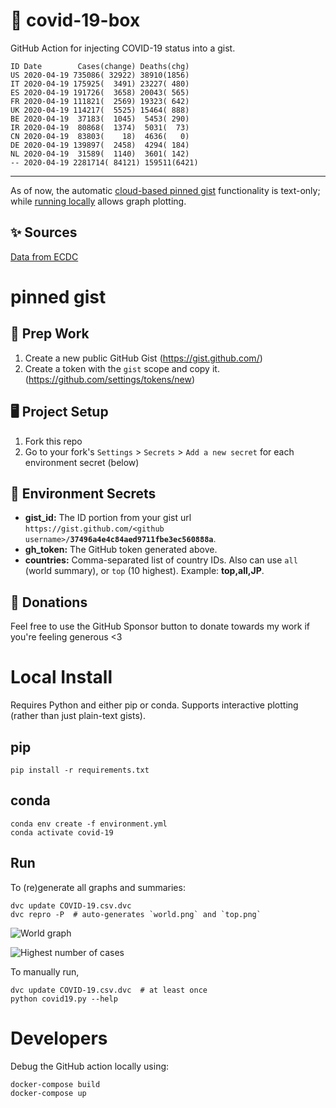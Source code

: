# 🏥 covid-19-box

GitHub Action for injecting COVID-19 status into a gist.

```
ID Date        Cases(change) Deaths(chg)
US 2020-04-19 735086( 32922) 38910(1856)
IT 2020-04-19 175925(  3491) 23227( 480)
ES 2020-04-19 191726(  3658) 20043( 565)
FR 2020-04-19 111821(  2569) 19323( 642)
UK 2020-04-19 114217(  5525) 15464( 888)
BE 2020-04-19  37183(  1045)  5453( 290)
IR 2020-04-19  80868(  1374)  5031(  73)
CN 2020-04-19  83803(    18)  4636(   0)
DE 2020-04-19 139897(  2458)  4294( 184)
NL 2020-04-19  31589(  1140)  3601( 142)
-- 2020-04-19 2281714( 84121) 159511(6421)
```

---

As of now, the automatic [cloud-based pinned gist](#pinned-gist) functionality is text-only;
while [running locally](#local-install) allows graph plotting.

## ✨ Sources

[Data from ECDC](https://www.ecdc.europa.eu/en/publications-data/download-todays-data-geographic-distribution-covid-19-cases-worldwide)

# pinned gist

## 🎒 Prep Work
1. Create a new public GitHub Gist (https://gist.github.com/)
1. Create a token with the `gist` scope and copy it. (https://github.com/settings/tokens/new)

## 🖥 Project Setup
1. Fork this repo
1. Go to your fork's `Settings` > `Secrets` > `Add a new secret` for each environment secret (below)

## 🤫 Environment Secrets
- **gist_id:** The ID portion from your gist url `https://gist.github.com/<github username>/`**`37496a4e4c84aed9711fbe3ec560888a`**.
- **gh_token:** The GitHub token generated above.
- **countries:** Comma-separated list of country IDs. Also can use `all` (world summary), or `top` (10 highest). Example: **top,all,JP**.

## 💸 Donations

Feel free to use the GitHub Sponsor button to donate towards my work if you're feeling generous <3

# Local Install

Requires Python and either pip or conda. Supports interactive plotting (rather than just plain-text gists).

## pip

```
pip install -r requirements.txt
```

## conda

```
conda env create -f environment.yml
conda activate covid-19
```

## Run

To (re)generate all graphs and summaries:

```
dvc update COVID-19.csv.dvc
dvc repro -P  # auto-generates `world.png` and `top.png`
```

![World graph](world.png)

![Highest number of cases](top.png)

To manually run,

```
dvc update COVID-19.csv.dvc  # at least once
python covid19.py --help
```

# Developers

Debug the GitHub action locally using:

```
docker-compose build
docker-compose up
```

